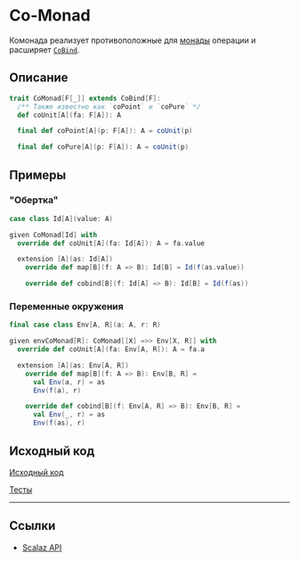 # Co-Monad

Комонада реализует противоположные для [монады](monad) операции и расширяет [`CoBind`](co-bind).


## Описание

```scala
trait CoMonad[F[_]] extends CoBind[F]:
  /** Также известно как `coPoint` и `coPure` */
  def coUnit[A](fa: F[A]): A

  final def coPoint[A](p: F[A]): A = coUnit(p)

  final def coPure[A](p: F[A]): A = coUnit(p)
```

## Примеры

### "Обертка"

```scala
case class Id[A](value: A)

given CoMonad[Id] with
  override def coUnit[A](fa: Id[A]): A = fa.value

  extension [A](as: Id[A])
    override def map[B](f: A => B): Id[B] = Id(f(as.value))

    override def cobind[B](f: Id[A] => B): Id[B] = Id(f(as))
```

### Переменные окружения

```scala
final case class Env[A, R](a: A, r: R)

given envCoMonad[R]: CoMonad[[X] =>> Env[X, R]] with
  override def coUnit[A](fa: Env[A, R]): A = fa.a

  extension [A](as: Env[A, R])
    override def map[B](f: A => B): Env[B, R] =
      val Env(a, r) = as
      Env(f(a), r)

    override def cobind[B](f: Env[A, R] => B): Env[B, R] =
      val Env(_, r) = as
      Env(f(as), r)
```

## Исходный код

[Исходный код](https://gitflic.ru/project/artemkorsakov/scalabook/blob?file=examples%2Fsrc%2Fmain%2Fscala%2Ftypeclass%2Fmonad%2FCoMonad.scala&plain=1)

[Тесты](https://gitflic.ru/project/artemkorsakov/scalabook/blob?file=examples%2Fsrc%2Ftest%2Fscala%2Ftypeclass%2Fmonad%2FCoMonadSuite.scala)


---

## Ссылки

- [Scalaz API](https://javadoc.io/static/org.scalaz/scalaz-core_3/7.3.6/scalaz/Comonad.html)
